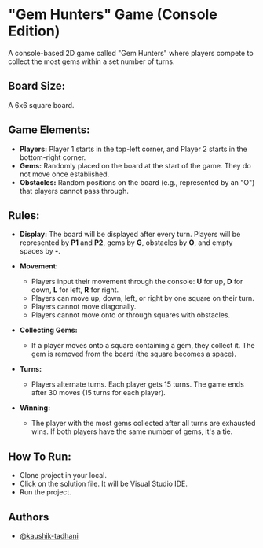 # "Gem Hunters" Game (Console Edition)
A console-based 2D game called "Gem Hunters" where players compete to collect the most gems within a set number of turns.

## Board Size:
A 6x6 square board.

## Game Elements:
- **Players:** Player 1 starts in the top-left corner, and Player 2 starts in the bottom-right corner.
- **Gems:** Randomly placed on the board at the start of the game. They do not move once established.
- **Obstacles:** Random positions on the board (e.g., represented by an "O") that players cannot pass through.

## Rules:

  - **Display:** The board will be displayed after every turn. Players will be represented by **P1** and **P2**, gems by **G**, obstacles by **O**, and empty spaces by **-**.
 
  - **Movement:**
    - Players input their movement through the console: **U** for up, **D** for down, **L** for left, **R** for right.
    - Players can move up, down, left, or right by one square on their turn.
    - Players cannot move diagonally.
    - Players cannot move onto or through squares with obstacles.

   - **Collecting Gems:**
     - If a player moves onto a square containing a gem, they collect it. The gem is removed from the board (the square becomes a space).

   - **Turns:**
     - Players alternate turns. Each player gets 15 turns. The game ends after 30 moves (15 turns for each player).
   
   - **Winning:**
     - The player with the most gems collected after all turns are exhausted wins. If both players have the same number of gems, it's a tie.

## How To Run:

* Clone project in your local.
* Click on the solution file. It will be Visual Studio IDE.
* Run the project.

## Authors

- [@kaushik-tadhani](https://github.com/kaushik-tadhani)

